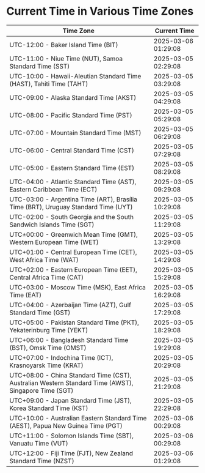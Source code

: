 # Current Time in Various Time Zones

| Time Zone | Current Time |
|-----------|--------------|
| UTC-12:00 - Baker Island Time (BIT) | 2025-03-06 01:29:08 |
| UTC-11:00 - Niue Time (NUT), Samoa Standard Time (SST) | 2025-03-05 02:29:08 |
| UTC-10:00 - Hawaii-Aleutian Standard Time (HAST), Tahiti Time (TAHT) | 2025-03-05 03:29:08 |
| UTC-09:00 - Alaska Standard Time (AKST) | 2025-03-05 04:29:08 |
| UTC-08:00 - Pacific Standard Time (PST) | 2025-03-05 05:29:08 |
| UTC-07:00 - Mountain Standard Time (MST) | 2025-03-05 06:29:08 |
| UTC-06:00 - Central Standard Time (CST) | 2025-03-05 07:29:08 |
| UTC-05:00 - Eastern Standard Time (EST) | 2025-03-05 08:29:08 |
| UTC-04:00 - Atlantic Standard Time (AST), Eastern Caribbean Time (ECT) | 2025-03-05 09:29:08 |
| UTC-03:00 - Argentina Time (ART), Brasília Time (BRT), Uruguay Standard Time (UYT) | 2025-03-05 10:29:08 |
| UTC-02:00 - South Georgia and the South Sandwich Islands Time (SGT) | 2025-03-05 11:29:08 |
| UTC±00:00 - Greenwich Mean Time (GMT), Western European Time (WET) | 2025-03-05 13:29:08 |
| UTC+01:00 - Central European Time (CET), West Africa Time (WAT) | 2025-03-05 14:29:08 |
| UTC+02:00 - Eastern European Time (EET), Central Africa Time (CAT) | 2025-03-05 15:29:08 |
| UTC+03:00 - Moscow Time (MSK), East Africa Time (EAT) | 2025-03-05 16:29:08 |
| UTC+04:00 - Azerbaijan Time (AZT), Gulf Standard Time (GST) | 2025-03-05 17:29:08 |
| UTC+05:00 - Pakistan Standard Time (PKT), Yekaterinburg Time (YEKT) | 2025-03-05 18:29:08 |
| UTC+06:00 - Bangladesh Standard Time (BST), Omsk Time (OMST) | 2025-03-05 19:29:08 |
| UTC+07:00 - Indochina Time (ICT), Krasnoyarsk Time (KRAT) | 2025-03-05 20:29:08 |
| UTC+08:00 - China Standard Time (CST), Australian Western Standard Time (AWST), Singapore Time (SGT) | 2025-03-05 21:29:08 |
| UTC+09:00 - Japan Standard Time (JST), Korea Standard Time (KST) | 2025-03-05 22:29:08 |
| UTC+10:00 - Australian Eastern Standard Time (AEST), Papua New Guinea Time (PGT) | 2025-03-06 00:29:08 |
| UTC+11:00 - Solomon Islands Time (SBT), Vanuatu Time (VUT) | 2025-03-06 00:29:08 |
| UTC+12:00 - Fiji Time (FJT), New Zealand Standard Time (NZST) | 2025-03-06 01:29:08 |
